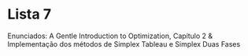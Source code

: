 # Lista 7

Enunciados: A Gentle Introduction to Optimization, Capítulo 2 & Implementação dos métodos de Simplex Tableau e Simplex Duas Fases
